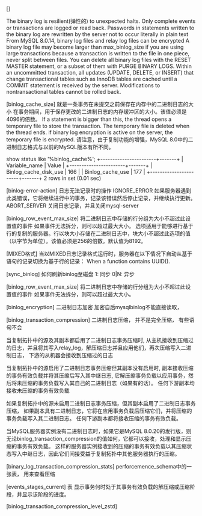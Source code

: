 []

The binary log is resilient(弹性的) to unexpected halts. 
Only complete events or transactions are logged or read back.
Passwords in statements written to the binary log are rewritten by the server not to occur literally in plain text
From MySQL 8.0.14, binary log files and relay log files can be encrypted
A binary log file may become larger than max_binlog_size if you are using large transactions because a transaction is written to the file in one piece, never split between files.
You can delete all binary log files with the RESET MASTER statement, or a subset of them with PURGE BINARY LOGS. 
Within an uncommitted transaction, all updates (UPDATE, DELETE, or INSERT) that change transactional tables such as InnoDB tables are cached until a COMMIT statement is received by the server. 
Modifications to nontransactional tables cannot be rolled back.

[binlog_cache_size]
就是一条事务在未提交之前保存在内存中的二进制日志的大小
在事务期间，用于保存更改的二进制日志的内存缓冲区的大小。该值必须是4096的倍数。
If a statement is bigger than this, the thread opens a temporary file to store the transaction. The temporary file is deleted when the thread ends. 
if binary log encryption is active on the server, the temporary file is encrypted.
请注意，由于复制功能的增强，MySQL 8.0中的二进制日志格式与以前的MySQL版本有所不同。


show status like '%binlog_cache%';
+-----------------------+-------+
| Variable_name         | Value |
+-----------------------+-------+
| Binlog_cache_disk_use | 166   |
| Binlog_cache_use      | 177   |
+-----------------------+-------+
2 rows in set (0.01 sec)


[binlog-error-action]
日志无法记录时的操作
IGNORE_ERROR 如果服务器遇到此类错误，它将继续进行中的事务，记录该错误然后停止记录，并继续执行更新。
ABORT_SERVER 关闭日志记录，并且关闭mysql-server

[binlog_row_event_max_size]
将二进制日志中存储的行分组为大小不超过此设置值的事件
如果事件无法拆分，则可以超过最大大小。
选项适用于能够进行基于行的复制的服务器。行以块大小存储在二进制日志中，块大小不超过此选项的值（以字节为单位）。该值必须是256的倍数。默认值为8192。

[MIXED格式]
当以MIXED日志记录格式运行时，服务器在以下情况下自动从基于语句的记录切换为基于行的记录：
When a function contains UUID().


[sync_binlog]
如何刷新binlog至磁盘
1: 同步
0|N: 异步

[binlog_row_event_max_size]
将二进制日志中存储的行分组为大小不超过此设置值的事件
如果事件无法拆分，则可以超过最大大小。


[binlog_encryption]
二进制日志加密
加密自后mysqlbinlog不能直接读取，

[binlog_transaction_compression]
二进制日志压缩， 并不是完全压缩， 有些语句不会

当复制拓扑中的源及其副本都启用了二进制日志事务压缩时,
从主机接收到压缩过的日志，并且将其写入relay_log，解压缩日志并且应用他们，再次压缩写入二进制日志，
下游的从机器会接收到压缩过的日志

当复制拓扑中的源启用了二进制日志事务压缩但其副本没有启用时,
副本接收压缩的事务有效负载并将其压缩后写入其中继日志, 它解压缩事务负载以应用事务，然后将未压缩的事务负载写入其自己的二进制日志（如果有的话）。
任何下游副本均接收未压缩的事务有效负载

如果复制拓扑中的源未启用二进制日志事务压缩，但其副本启用了二进制日志事务压缩，
如果副本具有二进制日志，它将在应用事务负载后压缩它们，并将压缩的事务负载写入其二进制日志。
任何下游副本都将接收压缩的事务有效负载。

当MySQL服务器实例没有二进制日志时，如果它是MySQL 8.0.20的发行版，则无论binlog_transaction_compression的值如何，它都可以接收，处理和显示压缩的事务有效负载。
这样的服务器实例接收到的压缩的事务有效负载以其压缩状态写入中继日志，因此它们间接受益于复制拓扑中其他服务器执行的压缩。

[binary_log_transaction_compression_stats]
perforcemence_schema中的一张表， 用来查看压缩

[events_stages_current]
表
显示事务何时处于其事务有效负载的解压缩或压缩阶段，并显示该阶段的进度。

[binlog_transaction_compression_level_zstd]
